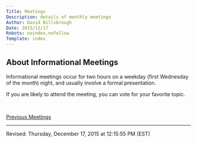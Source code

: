 ```yaml
---
Title: Meetings
Description: details of monthly meetings
Author: David Billsbrough
Date: 2015/12/17
Robots: noindex,nofollow
Template: index
---
```


## About Informational Meetings

Informational meetings occur for two hours on a weekday \(first Wednesday of the month\) night, and usually involve a formal presentation.

If you are likely to attend the meeting, you can vote for your favorite topic.

<br />

[Previous Meetings](http://www.golug.org/wiki/index.php/Main_Page#Previous_Meetings)

--------------------
Revised: Thursday, December 17, 2015 at 12:15:55 PM (EST)
